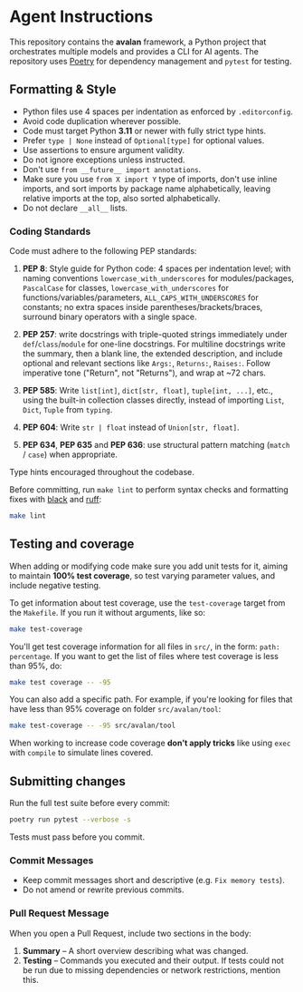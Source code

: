 # Agent Instructions

This repository contains the **avalan** framework, a Python project that
orchestrates multiple models and provides a CLI for AI agents. The repository
uses [Poetry](https://python-poetry.org/) for dependency management
and `pytest` for testing.

## Formatting & Style

- Python files use 4 spaces per indentation as enforced by `.editorconfig`.
- Avoid code duplication wherever possible.
- Code must target Python **3.11** or newer with fully strict type hints.
- Prefer `type | None` instead of `Optional[type]` for optional values.
- Use assertions to ensure argument validity.
- Do not ignore exceptions unless instructed.
- Don't use `from __future__ import annotations`.
- Make sure you use `from X import Y` type of imports, don't use inline imports, and sort imports by package name alphabetically, leaving relative imports at the top, also sorted alphabetically.
- Do not declare `__all__` lists.

### Coding Standards

Code must adhere to the following PEP standards:

1. **PEP 8**: Style guide for Python code: 4 spaces per indentation level;
with naming conventions `lowercase_with_underscores` for modules/packages,
`PascalCase` for classes, `lowercase_with_underscores` for
functions/variables/parameters, `ALL_CAPS_WITH_UNDERSCORES` for constants;
no extra spaces inside parentheses/brackets/braces, surround binary operators
with a single space.

2. **PEP 257**: write docstrings with triple-quoted strings immediately under
`def`/`class`/`module` for one-line docstrings. For multiline docstrings
write the summary, then a blank line, the extended description, and include
optional and relevant sections like `Args:`, `Returns:`, `Raises:`. Follow
imperative tone ("Return", not "Returns"), and wrap at ~72 chars.

3. **PEP 585**: Write `list[int]`, `dict[str, float]`, `tuple[int, ...]`, etc.,
using the built-in collection classes directly, instead of importing `List`,
`Dict`, `Tuple` from `typing`.

4. **PEP 604**: Write `str | float` instead of `Union[str, float]`.

5. **PEP 634**, **PEP 635** and **PEP 636**: use structural pattern matching
(`match` / `case`) when appropriate.

Type hints encouraged throughout the codebase.

Before committing, run `make lint` to perform syntax checks and formatting
fixes with [black](https://black.readthedocs.io/en/stable/) and
[ruff](https://docs.astral.sh/ruff/):

```bash
make lint
```

## Testing and coverage

When adding or modifying code make sure you add unit tests for it, aiming to maintain **100% test coverage**, so test varying parameter values, and include negative testing.

To get information about test coverage, use the `test-coverage` target from the `Makefile`. If you run it without arguments, like so:

```bash
make test-coverage
```

You'll get test coverage information for all files in `src/`, in the form:
`path: percentage`. If you want to get the list of files where test coverage
is less than 95%, do:

```bash
make test coverage -- -95
```

You can also add a specific path. For example, if you're looking for files
that have less than 95% coverage on folder `src/avalan/tool`:

```bash
make test-coverage -- -95 src/avalan/tool
```

When working to increase code coverage **don't apply tricks** like using `exec` with `compile` to simulate lines covered.

## Submitting changes

Run the full test suite before every commit:

```bash
poetry run pytest --verbose -s
```

Tests must pass before you commit.

### Commit Messages

- Keep commit messages short and descriptive (e.g. `Fix memory tests`).
- Do not amend or rewrite previous commits.

### Pull Request Message

When you open a Pull Request, include two sections in the body:

1. **Summary** – A short overview describing what was changed.
2. **Testing** – Commands you executed and their output. If tests could not be
run due to missing dependencies or network restrictions, mention this.

